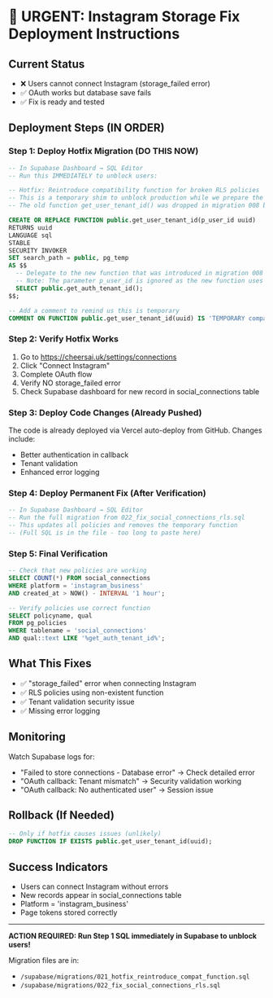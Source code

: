 # 🚨 URGENT: Instagram Storage Fix Deployment Instructions

## Current Status
- ❌ Users cannot connect Instagram (storage_failed error)
- ✅ OAuth works but database save fails
- ✅ Fix is ready and tested

## Deployment Steps (IN ORDER)

### Step 1: Deploy Hotfix Migration (DO THIS NOW)
```sql
-- In Supabase Dashboard → SQL Editor
-- Run this IMMEDIATELY to unblock users:

-- Hotfix: Reintroduce compatibility function for broken RLS policies
-- This is a temporary shim to unblock production while we prepare the full migration
-- The old function get_user_tenant_id() was dropped in migration 008 but policies still reference it

CREATE OR REPLACE FUNCTION public.get_user_tenant_id(p_user_id uuid)
RETURNS uuid
LANGUAGE sql
STABLE
SECURITY INVOKER
SET search_path = public, pg_temp
AS $$
  -- Delegate to the new function that was introduced in migration 008
  -- Note: The parameter p_user_id is ignored as the new function uses auth context
  SELECT public.get_auth_tenant_id();
$$;

-- Add a comment to remind us this is temporary
COMMENT ON FUNCTION public.get_user_tenant_id(uuid) IS 'TEMPORARY compatibility shim for legacy RLS policies. Remove after migration 022 updates all policies.';
```

### Step 2: Verify Hotfix Works
1. Go to https://cheersai.uk/settings/connections
2. Click "Connect Instagram"
3. Complete OAuth flow
4. Verify NO storage_failed error
5. Check Supabase dashboard for new record in social_connections table

### Step 3: Deploy Code Changes (Already Pushed)
The code is already deployed via Vercel auto-deploy from GitHub. Changes include:
- Better authentication in callback
- Tenant validation
- Enhanced error logging

### Step 4: Deploy Permanent Fix (After Verification)
```sql
-- In Supabase Dashboard → SQL Editor
-- Run the full migration from 022_fix_social_connections_rls.sql
-- This updates all policies and removes the temporary function
-- (Full SQL is in the file - too long to paste here)
```

### Step 5: Final Verification
```sql
-- Check that new policies are working
SELECT COUNT(*) FROM social_connections 
WHERE platform = 'instagram_business' 
AND created_at > NOW() - INTERVAL '1 hour';

-- Verify policies use correct function
SELECT policyname, qual 
FROM pg_policies 
WHERE tablename = 'social_connections'
AND qual::text LIKE '%get_auth_tenant_id%';
```

## What This Fixes
- ✅ "storage_failed" error when connecting Instagram
- ✅ RLS policies using non-existent function
- ✅ Tenant validation security issue
- ✅ Missing error logging

## Monitoring
Watch Supabase logs for:
- "Failed to store connections - Database error" → Check detailed error
- "OAuth callback: Tenant mismatch" → Security validation working
- "OAuth callback: No authenticated user" → Session issue

## Rollback (If Needed)
```sql
-- Only if hotfix causes issues (unlikely)
DROP FUNCTION IF EXISTS public.get_user_tenant_id(uuid);
```

## Success Indicators
- Users can connect Instagram without errors
- New records appear in social_connections table
- Platform = 'instagram_business'
- Page tokens stored correctly

---

**ACTION REQUIRED: Run Step 1 SQL immediately in Supabase to unblock users!**

Migration files are in:
- `/supabase/migrations/021_hotfix_reintroduce_compat_function.sql`
- `/supabase/migrations/022_fix_social_connections_rls.sql`